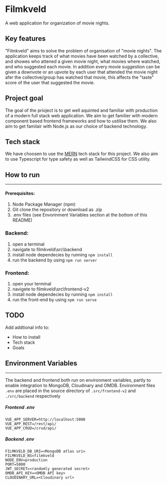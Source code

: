 # Filmkveld

A web application for organization of movie nights.



## Key features 

"Filmkveld" aims to solve the problem of organisation of "movie nights". The application keeps track of what movies have been watched by a collective, and showes who attened a given movie night, what movies where watched, and who suggested each movie. In addition every movie suggestion can be given a downvote or an upvote by each user that attended the movie night afer the collective/group has watched that movie, this affects the "taste" score of the user that suggested the movie.


## Project goal

The goal of the prioject is to get well aquinted and familiar with production of a modern full stack web application. We aim to get familier with modern component based frontend frameworks and how to ustilise them. We also aim to get familair with Node.js as our choice of backend technology.




## Tech stack

We have choosen to use the [MERN](https://www.mongodb.com/mern-stack) tech stack for this project. We also aim to use Typescript for type safety as well as TailwindCSS for CSS utility.


## How to run
---
#### Prerequisites:
1. Node Package Manager (npm)
2. Git clone the repository or download as .zip
3. .env files (see Envorinment Variables section at the bottom of this README) 

### Backend:
1. open a terminal
2. navigate to filmkveld\src\backend
3. install node dependecies by running `npm install`
4. run the backend by using `npm run server`

### Frontend:
1. open your terminal
2. navigete to filmkveld\src\frontend-v2
3. install node dependecies by running `npm install`
4. run the front-end by using  `npm run serve`

## TODO

Add addtional info to:
- How to install
- Tech stack
- Goals


## Environment Variables
---
The backend and frontend both run on environment variables, partly to enable integration to MongoDB, Cloudinary and OMDB.
Environment files `.env` are placed in the source directory of `.src/frontend-v2` and `./src/backend` respectively

##### Frontend .env 
```
VUE_APP_SERVER=http://localhost:5000
VUE_APP_REST=/rest/api/
VUE_APP_CRUD=/crud/api/
```

##### Backend .env
```
FILMKVELD_DB_URI=<MongoDB atlas uri>
FILMKVELD_NS=filmkveld
NODE_ENV=production
PORT=5000
JWT_SECRET=<randomly generated secret>
OMDB_API_KEY=<OMDB API key>
CLOUDINARY_URL=<Cloudinary url> 
```
